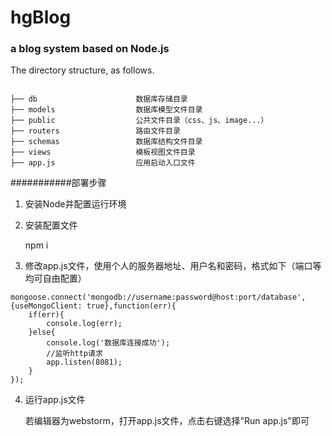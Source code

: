 
# hgBlog
### a blog system based on Node.js

The directory structure, as follows.

```directory

├── db                      数据库存储目录
├── models                  数据库模型文件目录
├── public                  公共文件目录（css、js、image...）
├── routers                 路由文件目录
├── schemas                 数据库结构文件目录
├── views                   模板视图文件目录
├── app.js                  应用启动入口文件

```


###########部署步骤

1. 安装Node并配置运行环境

2. 安装配置文件  

    npm i
3. 修改app.js文件，使用个人的服务器地址、用户名和密码，格式如下（端口等均可自由配置）
``` node
mongoose.connect('mongodb://username:password@host:port/database',{useMongoClient: true},function(err){
    if(err){
        console.log(err);
    }else{
        console.log('数据库连接成功');
        //监听http请求
        app.listen(8081);
    }
});
```

4. 运行app.js文件

    若编辑器为webstorm，打开app.js文件，点击右键选择"Run app.js"即可

